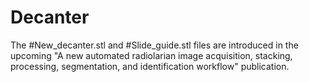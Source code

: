 # Decanter

The #New_decanter.stl and #Slide_guide.stl files are introduced in the upcoming "A new automated radiolarian image acquisition, stacking, processing, segmentation, and identification workflow" publication.
